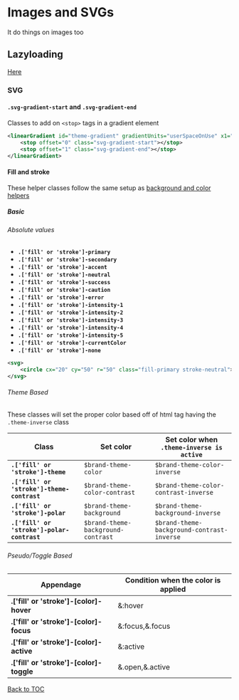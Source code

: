 # Images and SVGs

It do things on images too

## Lazyloading

[Here](../components/lazy.md)

### SVG

#### **`.svg-gradient-start`** and **`.svg-gradient-end`**

Classes to add on `<stop>` tags in a gradient element

```xml
<linearGradient id="theme-gradient" gradientUnits="userSpaceOnUse" x1="0" y1="0" x2="194.3924" y2="29">
	<stop offset="0" class="svg-gradient-start"></stop>
	<stop offset="1" class="svg-gradient-end"></stop>
</linearGradient>
```

#### Fill and stroke

These helper classes follow the same setup as [background and color helpers](../scaffolding/helpers.md#background-and-colors)

##### Basic

###### Absolute values

- **`.['fill' or 'stroke']-primary`**
- **`.['fill' or 'stroke']-secondary`**
- **`.['fill' or 'stroke']-accent`**
- **`.['fill' or 'stroke']-neutral`**
- **`.['fill' or 'stroke']-success`**
- **`.['fill' or 'stroke']-caution`**
- **`.['fill' or 'stroke']-error`**
- **`.['fill' or 'stroke']-intensity-1`**
- **`.['fill' or 'stroke']-intensity-2`**
- **`.['fill' or 'stroke']-intensity-3`**
- **`.['fill' or 'stroke']-intensity-4`**
- **`.['fill' or 'stroke']-intensity-5`**
- **`.['fill' or 'stroke']-currentColor`**
- **`.['fill' or 'stroke']-none`**

```xml
<svg>
	<circle cx="20" cy="50" r="50" class="fill-primary stroke-neutral">
</svg>
```

###### Theme Based

These classes will set the proper color based off of html tag having the `.theme-inverse` class

| Class                                      | Set color                          | Set color when `.theme-inverse is active`  |
| ------------------------------------------ | ---------------------------------- | ------------------------------------------ |
| **`.['fill' or 'stroke']-theme`**          | `$brand-theme-color`               | `$brand-theme-color-inverse`               |
| **`.['fill' or 'stroke']-theme-contrast`** | `$brand-theme-color-contrast`      | `$brand-theme-color-contrast-inverse`      |
| **`.['fill' or 'stroke']-polar`**          | `$brand-theme-background`          | `$brand-theme-background-inverse`          |
| **`.['fill' or 'stroke']-polar-contrast`** | `$brand-theme-background-contrast` | `$brand-theme-background-contrast-inverse` |

###### Pseudo/Toggle Based

| Appendage                                | Condition when the color is applied |
| ---------------------------------------- | ----------------------------------- |
| **.['fill' or 'stroke']-[color]-hover**  | &:hover                             |
| **.['fill' or 'stroke']-[color]-focus**  | &:focus,&.focus                     |
| **.['fill' or 'stroke']-[color]-active** | &:active                            |
| **.['fill' or 'stroke']-[color]-toggle** | &.open,&.active                     |

[Back to TOC](../../../readme.md)
